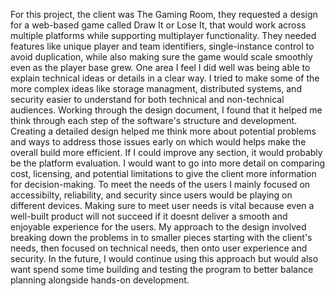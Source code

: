 For this project, the client was The Gaming Room, they requested a design for a web-based game called Draw It or Lose It, that would work across multiple platforms while supporting multiplayer functionality.
They needed features like unique player and team identifiers, single-instance control to avoid duplication, while also making sure the game would scale smoothly even as the player base grew. 
One area I feel I did well was being able to explain technical ideas or details in a clear way. I tried to make some of the more complex ideas like storage managment, distributed systems, and security 
easier to understand for both technical and non-technical audiences. 
Working through the design document, I found that it helped me think through each step of the software's structure and development. Creating a detailed design helped me think more about potential problems and 
ways to address those issues early on which would helps make the overall build more efficient.
If I could improve any section, it would probably be the platform evaluation. I would want to go into more detail on comparing cost, licensing, and potential limitations to give the client more information for
decision-making.
To meet the needs of the users I mainly focused on accessibilty, reliability, and security since users would be playing on different devices. Making sure to meet user needs is vital because even a well-built product will
not succeed if it doesnt deliver a smooth and enjoyable experience for the users. 
My approach to the design involved breaking down the problems in to smaller pieces starting with the client's needs, then focused on technical needs, then onto user experience and security. In the future, I would continue using this approach but
would also want spend some time building and testing the program to better balance planning alongside hands-on development.
